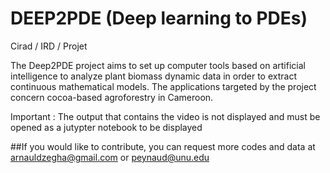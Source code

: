 # DEEP2PDE (Deep learning to PDEs)
Cirad / IRD /  Projet


The Deep2PDE project aims to set up computer tools based on artificial intelligence to analyze plant biomass dynamic data in order to extract continuous mathematical models. The applications targeted by the project concern cocoa-based agroforestry in Cameroon.

Important : The output that contains the video is not displayed and must be opened as a jutypter notebook to be displayed

##If you would like to contribute, you can request more codes and data at arnauldzegha@gmail.com or peynaud@unu.edu
